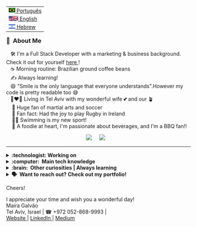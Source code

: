 



<table align="right">
 <tr><td><a href="README.md"><img src="br-flag.jpg" height="13"> Português</a></td></tr>
 <tr><td><a href="README_fr.md"><img src="eng-flag.svg" height="13"> English</a></td></tr>
 <tr><td><a href="README_pt.md"><img src="israel-flag.png" height="13"> Hebrew</a></td></tr>
</table>

### :space_invader: &nbsp;About Me


&nbsp;&nbsp;&nbsp;🛠️ I'm a Full Stack Developer with a marketing & business background. 
Check it out for yourself <a href='https://maira-galvao-portfolio.web.app/'>here </a>! \
&nbsp;&nbsp;&nbsp;☕ Morning routine: Brazilian ground coffee beans \
&nbsp;&nbsp;&nbsp;✍️ Always learning!\
&nbsp;&nbsp;&nbsp;😄 "Smile is the only language that everyone understands".However my code is pretty readable too 😅\
&nbsp;&nbsp;&nbsp;👩‍❤️‍👩 Living in Tel Aviv with my wonderful wife :two_hearts: and our 🪴\
&nbsp;&nbsp;&nbsp;&nbsp;🥋 Huge fan of martial arts and soccer\
&nbsp;&nbsp;&nbsp;&nbsp;🏉 Fan fact: Had the joy to play Rugby in Ireland\
&nbsp;&nbsp;&nbsp;&nbsp;🏊‍♀️ Swimming is my new sport!\
&nbsp;&nbsp;&nbsp;&nbsp;🥘 A foodie at heart, I'm passionate about beverages, and I'm a BBQ fan!!


<p align="center">
  <a href="mailto:mairagalvao01@gmail.com?subject=Hey%20Maira%20"><img src="https://img.shields.io/badge/gmail-%23D14836.svg?&style=for-the-badge&logo=gmail&logoColor=white" /></a>&nbsp;&nbsp;&nbsp;&nbsp;
 <a href="https://www.linkedin.com/in/maira-galvao"><img src="https://img.shields.io/badge/linkedin-%230077B5.svg?&style=for-the-badge&logo=linkedin&logoColor=white" /></a>&nbsp;&nbsp;&nbsp;&nbsp;

<hr/>

<details>
  <summary><b> :technologist: Working on</b></summary>
  <br/>

<b> Ivrit Sheli | The Hebrew Lyric Transliterate </b>
App that offers phonetic and punctuation Hebrew for English speakers with a lyric link scraped from the web.
<a href='https://github.com/MairaGalvao/The-Hebrew-Lyric-Transliterate'>Code </a>


<b> The Real Bill | The real cost of living worldwide </b>
App that provides information about the Living Index - theory based on the Purchasing Power Parity.
<a href='https://github.com/MairaGalvao/TheRealBill_App'>Code </a> &
 <a href='https://therealbill-6c919.web.app/'>Demo </a>


<b> Steak Risk | A data analysis </b>
A data analysis based on correlations and comparisons among the samples.
<a href='https://github.com/MairaGalvao/Steak_Risk_Data'>Code </a>
<a href='https://mairagalvao.medium.com/'>Medium </a> 







 
 
</details>



<details>
  <summary><b>:computer: &nbsp;Main tech knowledge</b></summary>
  <br/>

![Python](https://img.shields.io/badge/PYTHON-007396.svg?&style=flat&logo=python&logoColor=white)&nbsp;
![React](https://img.shields.io/badge/REACT-DD0031.svg?&style=flat&logo=react&logoColor=white)&nbsp;
![Angular](https://img.shields.io/badge/ANGULAR-DD0031.svg?&style=flat&logo=react&logoColor=white)&nbsp;
![HTML5](https://img.shields.io/badge/HTML5-E34F26.svg?&style=flat&logo=html5&logoColor=white)&nbsp;
![CSS3](https://img.shields.io/badge/CSS3-%231572B6.svg?&style=flat&logo=css3&logoColor=white)&nbsp;
![JavaScript](https://img.shields.io/badge/JAVASCRIPT-323330.svg?&style=flat&logo=javascript&logoColor=%23F7DF1E)&nbsp;
![TypeScript](https://img.shields.io/badge/TYPESCRIPT-%23007ACC.svg?&style=flat&logo=typescript&logoColor=white)&nbsp;\
![Git](https://img.shields.io/badge/GIT-%23F05033.svg?&style=flat&logo=git&logoColor=white)&nbsp;
![GitHub](https://img.shields.io/badge/GITHUB-%23121011.svg?&style=flat&logo=github&logoColor=white)&nbsp;
![MySQL](https://img.shields.io/badge/MYSQL-4479A1.svg?&style=flat&logo=mariadb&logoColor=white)
![LINUX](https://img.shields.io/badge/LINUX-FCC624?style=flat-square&logo=linux&logoColor=black)
![VSCode](https://img.shields.io/badge/VSCODE-007ACC.svg?&style=flat&logo=visual-studio-code)&nbsp;
![MaterialUI](https://img.shields.io/badge/MATERIALUI-007ACC.svg?&style=flat&logo=material-ui)&nbsp;
![NodeJS](https://img.shields.io/badge/NODEJS-339933.svg?&style=flat&logo=node.js&logoColor=white)&nbsp;
![Redux](https://img.shields.io/badge/REDUX-339933.svg?&style=flat&logo=redux&logoColor=white)&nbsp;
</details>

<details>
  <summary><b>:brain: &nbsp;Other curiosities | Always learning</b></summary>
  <br/>

![TYPESCRIPT](https://img.shields.io/badge/TYPESCRIPT-31A8FF.svg?&style=flat&logo=typescript&logoColor=white)&nbsp;
![PHOTOSHOP](https://img.shields.io/badge/PHOTOSHOP-31A8FF.svg?&style=flat&logo=adobe-photoshop&logoColor=white)&nbsp;
![Game Development](https://img.shields.io/badge/GAMES-DEVELOPMENT-31A8FF.svg?&style=flat&logo=gamesDEVELOPMENT&logoColor=white)&nbsp;
![Beautiful Soup](https://img.shields.io/badge/BEAUTIFULSOUP-31A8FF.svg?&style=flat&logo=beautifulsoup&logoColor=white)&nbsp;
![QA Automation](https://img.shields.io/badge/QA-Automation-31A8FF.svg?&style=flat&logo=QA-Automation&logoColor=white)&nbsp;
![PUPPETEER](https://img.shields.io/badge/PUPPETEER-31A8FF.svg?&style=flat&logo=puppeteer&logoColor=white)&nbsp;
![DJANGO](https://img.shields.io/badge/DJANGO-31A8FF.svg?&style=flat&logo=django&logoColor=white)&nbsp;




</details>

<details>
  <summary><b> 🗣️ &nbsp;Want to reach out? Check out my portfolio!</b></summary>
  <br/>
<p align="center"> 
 <a href="https://maira-galvao-portfolio.web.app/"><img src="https://img.shields.io/badge/portfolio-%230077B5.svg?&style=for-the-badge&logo=portfolio&logoColor=white" /></a>
 
 
</details>
  
Cheers! 

I appreciate your time and wish you a wonderful day!\
Maíra Galvão \
Tel Aviv, Israel | ☎ +972 052-868-9993 | \
 <a href='https://maira-galvao-portfolio.web.app/'> Website </a> |
<a href='https://www.linkedin.com/in/maira-galvao'> LinkedIn </a> |
<a href='https://mairagalvao.medium.com/'> Medium </a>


